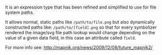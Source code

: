 It is an expression type that has been refined and simplified to use for file system paths.

It allows normal, static paths like `/path/to/file.png` but also dynamically constructed paths like: `/path/to/[field].png` so that for every symbolizer rendered the image/svg file path lookup would change depending on the value of a given data field, in this case an attribute called `field`.

For more info see: http://mapnik.org/news/2009/12/08/future_mapnik2/